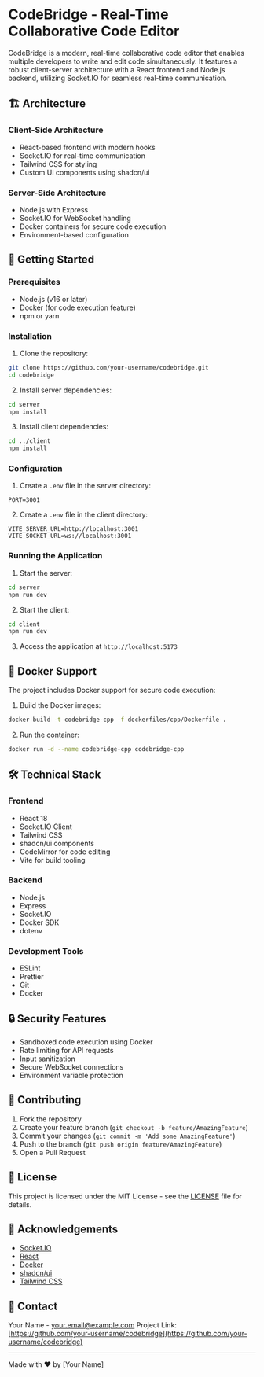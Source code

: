 # CodeBridge - Real-Time Collaborative Code Editor

CodeBridge is a modern, real-time collaborative code editor that enables multiple developers to write and edit code simultaneously. It features a robust client-server architecture with a React frontend and Node.js backend, utilizing Socket.IO for seamless real-time communication.

## 🏗 Architecture

### Client-Side Architecture
- React-based frontend with modern hooks
- Socket.IO for real-time communication
- Tailwind CSS for styling
- Custom UI components using shadcn/ui

### Server-Side Architecture
- Node.js with Express
- Socket.IO for WebSocket handling
- Docker containers for secure code execution
- Environment-based configuration

## 🚀 Getting Started

### Prerequisites
- Node.js (v16 or later)
- Docker (for code execution feature)
- npm or yarn

### Installation

1. Clone the repository:
```bash
git clone https://github.com/your-username/codebridge.git
cd codebridge
```

2. Install server dependencies:
```bash
cd server
npm install
```

3. Install client dependencies:
```bash
cd ../client
npm install
```

### Configuration

1. Create a `.env` file in the server directory:
```env
PORT=3001
```

2. Create a `.env` file in the client directory:
```env
VITE_SERVER_URL=http://localhost:3001
VITE_SOCKET_URL=ws://localhost:3001
```

### Running the Application

1. Start the server:
```bash
cd server
npm run dev
```

2. Start the client:
```bash
cd client
npm run dev
```

3. Access the application at `http://localhost:5173`

## 🐳 Docker Support

The project includes Docker support for secure code execution:

1. Build the Docker images:
```bash
docker build -t codebridge-cpp -f dockerfiles/cpp/Dockerfile .
```

2. Run the container:
```bash
docker run -d --name codebridge-cpp codebridge-cpp
```

## 🛠 Technical Stack

### Frontend
- React 18
- Socket.IO Client
- Tailwind CSS
- shadcn/ui components
- CodeMirror for code editing
- Vite for build tooling

### Backend
- Node.js
- Express
- Socket.IO
- Docker SDK
- dotenv

### Development Tools
- ESLint
- Prettier
- Git
- Docker

## 🔒 Security Features

- Sandboxed code execution using Docker
- Rate limiting for API requests
- Input sanitization
- Secure WebSocket connections
- Environment variable protection

## 🤝 Contributing

1. Fork the repository
2. Create your feature branch (`git checkout -b feature/AmazingFeature`)
3. Commit your changes (`git commit -m 'Add some AmazingFeature'`)
4. Push to the branch (`git push origin feature/AmazingFeature`)
5. Open a Pull Request

## 📝 License

This project is licensed under the MIT License - see the [LICENSE](LICENSE) file for details.

## 👏 Acknowledgements

- [Socket.IO](https://socket.io/)
- [React](https://reactjs.org/)
- [Docker](https://www.docker.com/)
- [shadcn/ui](https://ui.shadcn.com/)
- [Tailwind CSS](https://tailwindcss.com/)

## 📧 Contact

Your Name - your.email@example.com
Project Link: [https://github.com/your-username/codebridge](https://github.com/your-username/codebridge)

---

Made with ❤️ by [Your Name]
